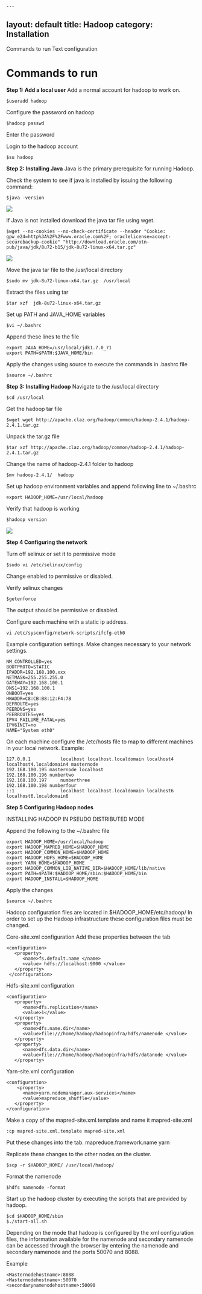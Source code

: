     ---
layout: default
title: Hadoop
category: Installation
---

Commands to run	Text configuration

# Commands to run

**Step 1: Add a local user**
Add a normal account for hadoop to work on. 

    $useradd hadoop

Configure the password on hadoop

    $hadoop passwd

Enter the password

Login to the hadoop account 

    $su hadoop

**Step 2: Installing Java**
Java is the primary prerequisite for running Hadoop. 

Check the system to see if java is installed by issuing the following command:

    $java -version
    
![](https://dl.dropboxusercontent.com/s/3o0i31dp5hbqhiy/Java%20version.PNG?dl=0)

If Java is not installed download the java tar file using wget.

    $wget --no-cookies --no-check-certificate --header "Cookie: gpw_e24=http%3A%2F%2Fwww.oracle.com%2F; oraclelicense=accept-securebackup-cookie" "http://download.oracle.com/otn-pub/java/jdk/8u72-b15/jdk-8u72-linux-x64.tar.gz"

![](https://dl.dropboxusercontent.com/s/2ikw7eug8gc80mn/wget.PNG?dl=0)

Move the java tar file to the /usr/local directory

    $sudo mv jdk-8u72-linux-x64.tar.gz  /usr/local

Extract the files using tar

    $tar xzf  jdk-8u72-linux-x64.tar.gz

Set up PATH and JAVA_HOME variables

    $vi ~/.bashrc

Append these lines to the file

    export JAVA_HOME=/usr/local/jdk1.7.0_71 
    export PATH=$PATH:$JAVA_HOME/bin

Apply the changes using source to execute the commands in .bashrc file

    $source ~/.bashrc

**Step 3: Installing Hadoop**
Navigate to the /usr/local directory

    $cd /usr/local

Get the hadoop tar file

    $wget wget http://apache.claz.org/hadoop/common/hadoop-2.4.1/hadoop-2.4.1.tar.gz

Unpack the tar.gz file

    $tar xzf http://apache.claz.org/hadoop/common/hadoop-2.4.1/hadoop-2.4.1.tar.gz

Change the name of hadoop-2.4.1 folder to hadoop

    $mv hadoop-2.4.1/  hadoop

Set up hadoop environment variables and append following line to ~/.bashrc
    
    export HADOOP_HOME=/usr/local/hadoop

Verify that hadoop is working

    $hadoop version
    
![](https://dl.dropboxusercontent.com/s/rmmaog4ttt01z2u/Hadoop%20version.PNG?dl=0)

**Step 4 Configuring the network**

Turn off selinux or set it to permissive mode

    $sudo vi /etc/selinux/config

Change enabled to permissive or disabled.

Verify selinux changes

    $getenforce
The output should be permissive or disabled.


Configure each machine with a static ip address.

    vi /etc/sysconfig/network-scripts/ifcfg-eth0

Example configuration settings. Make changes necessary to your network settings.

    NM_CONTROLLED=yes
    BOOTPROTO=STATIC
    IPADDR=192.168.100.xxx
    NETMASK=255.255.255.0
    GATEWAY=192.168.100.1
    DNS1=192.168.100.1
    ONBOOT=yes
    HWADDR=C8:CB:B8:12:F4:78
    DEFROUTE=yes
    PEERDNS=yes
    PEERROUTES=yes
    IPV4_FAILURE_FATAL=yes
    IPV6INIT=no
    NAME="System eth0"

On each machine configure the /etc/hosts file to map to different machines in your local network.
Example:

    127.0.0.1           localhost localhost.localdomain localhost4 localhost4.localdomain4 masternode
    192.168.100.195	masternode localhost 
    192.168.100.196	numbertwo 
    192.168.100.197 	numberthree
    192.168.100.198	numberfour
    ::1                 localhost localhost.localdomain localhost6 localhost6.localdomain6


**Step 5 Configuring Hadoop nodes**

INSTALLING HADOOP IN PSEUDO DISTRIBUTED MODE

Append the following to the ~/.bashrc file

    export HADOOP_HOME=/usr/local/hadoop 
    export HADOOP_MAPRED_HOME=$HADOOP_HOME 
    export HADOOP_COMMON_HOME=$HADOOP_HOME 
    export HADOOP_HDFS_HOME=$HADOOP_HOME 
    export YARN_HOME=$HADOOP_HOME 
    export HADOOP_COMMON_LIB_NATIVE_DIR=$HADOOP_HOME/lib/native 
    export PATH=$PATH:$HADOOP_HOME/sbin:$HADOOP_HOME/bin 
    export HADOOP_INSTALL=$HADOOP_HOME

Apply the changes

    $source ~/.bashrc

Hadoop configuration files are located in $HADOOP_HOME/etc/hadoop/
In order to set up the Hadoop infrastructure these configuration files must be changed. 

Core-site.xml configuration
Add these properties between the <configuration> tab

    <configuration>
       <property>
          <name>fs.default.name </name>
          <value> hdfs://localhost:9000 </value> 
       </property>
     </configuration>

Hdfs-site.xml configuration

    <configuration>
       <property>
          <name>dfs.replication</name>
          <value>1</value>
       </property>
       <property>
          <name>dfs.name.dir</name>
          <value>file:///home/hadoop/hadoopinfra/hdfs/namenode </value>
       </property>
       <property>
          <name>dfs.data.dir</name> 
          <value>file:///home/hadoop/hadoopinfra/hdfs/datanode </value> 
       </property>
   </configuration>

Yarn-site.xml configuration 

    <configuration>
        <property>
          <name>yarn.nodemanager.aux-services</name>
          <value>mapreduce_shuffle</value> 
       </property>
    </configuration>

Make a copy of the mapred-site.xml.template and name it mapred-site.xml

    :cp mapred-site.xml.template mapred-site.xml

Put these changes into the <configuration> tab.
    <configuration>
        <property> 
          <name>mapreduce.framework.name</name>
          <value>yarn</value>
       </property>
   </configuration>




Replicate these changes to the other nodes on the cluster.

    $scp -r $HADOOP_HOME/ /usr/local/hadoop/

Format the namenode

    $hdfs namenode -format

Start up the hadoop cluster by executing the scripts that are provided by hadoop.

    $cd $HADOOP_HOME/sbin
    $./start-all.sh


Depending on the mode that hadoop is configured by the xml configuration files, the information available for the namenode and secondary namenode can be accessed through the browser by entering the namenode and secondary namenode and the ports 50070 and 8088.

Example 

    <Masternodehostname>:8088
    <Masternodehostname>:50070
    <secondarynamenodehostname>:50090
